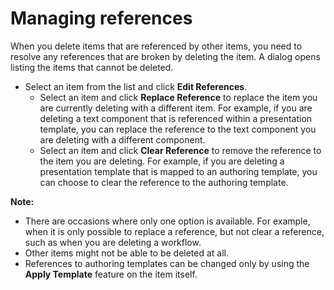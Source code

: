 # Managing references 

When you delete items that are referenced by other items, you need to resolve any references that are broken by deleting the item. A dialog opens listing the items that cannot be deleted.

-   Select an item from the list and click **Edit References**.
    -   Select an item and click **Replace Reference** to replace the item you are currently deleting with a different item. For example, if you are deleting a text component that is referenced within a presentation template, you can replace the reference to the text component you are deleting with a different component.
    -   Select an item and click **Clear Reference** to remove the reference to the item you are deleting. For example, if you are deleting a presentation template that is mapped to an authoring template, you can choose to clear the reference to the authoring template.

**Note:**

-   There are occasions where only one option is available. For example, when it is only possible to replace a reference, but not clear a reference, such as when you are deleting a workflow.
-   Other items might not be able to be deleted at all.
-   References to authoring templates can be changed only by using the **Apply Template** feature on the item itself.

